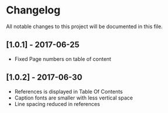 # Changelog
All notable changes to this project will be documented in this file.



## [1.0.1] - 2017-06-25
- Fixed Page numbers on table of content


## [1.0.2] - 2017-06-30
- References is displayed in Table Of Contents
- Caption fonts are smaller with less vertical space
- Line spacing reduced in references